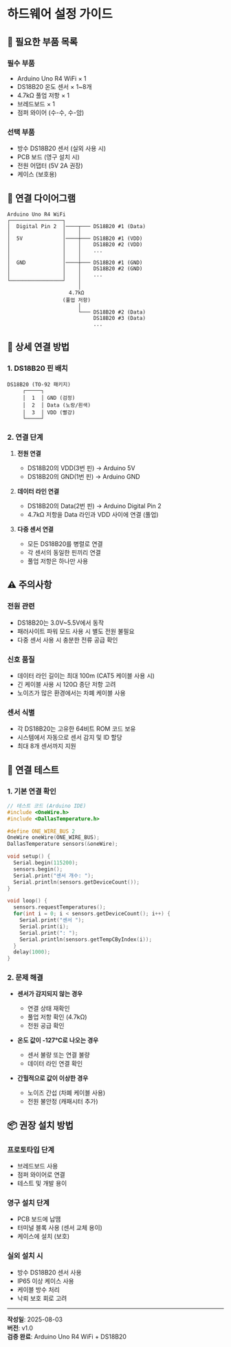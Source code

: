 # 하드웨어 설정 가이드

## 🔌 필요한 부품 목록

### **필수 부품**
- Arduino Uno R4 WiFi × 1
- DS18B20 온도 센서 × 1~8개
- 4.7kΩ 풀업 저항 × 1
- 브레드보드 × 1
- 점퍼 와이어 (수-수, 수-암)

### **선택 부품**
- 방수 DS18B20 센서 (실외 사용 시)
- PCB 보드 (영구 설치 시)
- 전원 어댑터 (5V 2A 권장)
- 케이스 (보호용)

## 🔧 연결 다이어그램

```
Arduino Uno R4 WiFi
┌─────────────────┐
│  Digital Pin 2  │────┬─── DS18B20 #1 (Data)
│                 │    │
│  5V             │────┼─── DS18B20 #1 (VDD)
│                 │    │    DS18B20 #2 (VDD)
│                 │    │    ...
│                 │    │
│  GND            │────┼─── DS18B20 #1 (GND)
│                 │    │    DS18B20 #2 (GND)
│                 │    │    ...
└─────────────────┘    │
                       │
                    4.7kΩ
                  (풀업 저항)
                       │
                       └─── DS18B20 #2 (Data)
                            DS18B20 #3 (Data)
                            ...
```

## 📐 상세 연결 방법

### **1. DS18B20 핀 배치**
```
DS18B20 (TO-92 패키지)
     ┌─────┐
     │  1  │ GND (검정)
     │  2  │ Data (노랑/흰색)
     │  3  │ VDD (빨강)
     └─────┘
```

### **2. 연결 단계**
1. **전원 연결**
   - DS18B20의 VDD(3번 핀) → Arduino 5V
   - DS18B20의 GND(1번 핀) → Arduino GND

2. **데이터 라인 연결**
   - DS18B20의 Data(2번 핀) → Arduino Digital Pin 2
   - 4.7kΩ 저항을 Data 라인과 VDD 사이에 연결 (풀업)

3. **다중 센서 연결**
   - 모든 DS18B20를 병렬로 연결
   - 각 센서의 동일한 핀끼리 연결
   - 풀업 저항은 하나만 사용

## ⚠️ 주의사항

### **전원 관련**
- DS18B20는 3.0V~5.5V에서 동작
- 패러사이트 파워 모드 사용 시 별도 전원 불필요
- 다중 센서 사용 시 충분한 전류 공급 확인

### **신호 품질**
- 데이터 라인 길이는 최대 100m (CAT5 케이블 사용 시)
- 긴 케이블 사용 시 120Ω 종단 저항 고려
- 노이즈가 많은 환경에서는 차폐 케이블 사용

### **센서 식별**
- 각 DS18B20는 고유한 64비트 ROM 코드 보유
- 시스템에서 자동으로 센서 감지 및 ID 할당
- 최대 8개 센서까지 지원

## 🧪 연결 테스트

### **1. 기본 연결 확인**
```cpp
// 테스트 코드 (Arduino IDE)
#include <OneWire.h>
#include <DallasTemperature.h>

#define ONE_WIRE_BUS 2
OneWire oneWire(ONE_WIRE_BUS);
DallasTemperature sensors(&oneWire);

void setup() {
  Serial.begin(115200);
  sensors.begin();
  Serial.print("센서 개수: ");
  Serial.println(sensors.getDeviceCount());
}

void loop() {
  sensors.requestTemperatures();
  for(int i = 0; i < sensors.getDeviceCount(); i++) {
    Serial.print("센서 ");
    Serial.print(i);
    Serial.print(": ");
    Serial.println(sensors.getTempCByIndex(i));
  }
  delay(1000);
}
```

### **2. 문제 해결**
- **센서가 감지되지 않는 경우**
  - 연결 상태 재확인
  - 풀업 저항 확인 (4.7kΩ)
  - 전원 공급 확인

- **온도 값이 -127°C로 나오는 경우**
  - 센서 불량 또는 연결 불량
  - 데이터 라인 연결 확인

- **간헐적으로 값이 이상한 경우**
  - 노이즈 간섭 (차폐 케이블 사용)
  - 전원 불안정 (캐패시터 추가)

## 📦 권장 설치 방법

### **프로토타입 단계**
- 브레드보드 사용
- 점퍼 와이어로 연결
- 테스트 및 개발 용이

### **영구 설치 단계**
- PCB 보드에 납땜
- 터미널 블록 사용 (센서 교체 용이)
- 케이스에 설치 (보호)

### **실외 설치 시**
- 방수 DS18B20 센서 사용
- IP65 이상 케이스 사용
- 케이블 방수 처리
- 낙뢰 보호 회로 고려

---

**작성일**: 2025-08-03  
**버전**: v1.0  
**검증 완료**: Arduino Uno R4 WiFi + DS18B20